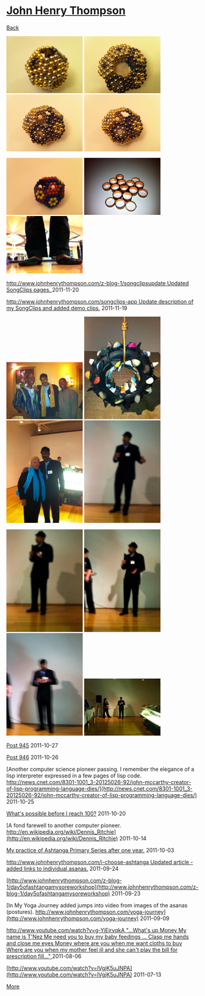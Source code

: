 # [John Henry Thompson](../README.md)

[Back](2011-12-29-1.md)

[![](../media/2011-12-29/Balls-year-in-review-7-thumb.jpg)](../posts/2011-12-29-8.md) [![](../media/2011-12-29/Balls-year-in-review-8-thumb.jpg)](../posts/2011-12-29-9.md) [![](../media/2011-12-29/Balls-year-in-review-9-thumb.jpg)](../posts/2011-12-29-10.md) [![](../media/2011-12-29/Balls-year-in-review-10-thumb.jpg)](../posts/2011-12-29-11.md)

[![](../media/2011-12-29/Balls-year-in-review-11-thumb.jpg)](../posts/2011-12-29-12.md) [![](../media/2011-12-29/Copper-Circles-iPhone-thumb.jpg)](../posts/2011-12-29-13.md) [![](../media/2011-11-20/Capoeira-IMG_0865-thumb.jpg)](../posts/2011-11-20-1.md)

[http://www.johnhenrythompson.com/z-blog-1/songclipsupdate  Updated SongClips pages. ](http://www.johnhenrythompson.com/z-blog-1/songclipsupdate)
2011-11-20



[http://www.johnhenrythompson.com/songclips-app Update description of my SongClips and added demo clips.](http://www.johnhenrythompson.com/songclips-app)
2011-11-19

[![](../media/2011-11-05/Nari-we-the-people-IMG_0008-thumb.jpg)](../posts/2011-11-05-2.md) [![](../media/2011-11-05/Nari-we-the-people-IMG_0007-thumb.jpg)](../posts/2011-11-05-3.md) [![](../media/2011-11-05/Nari-we-the-people-IMG_0006-thumb.jpg)](../posts/2011-11-05-4.md) [![](../media/2011-11-05/Nari-we-the-people-IMG_0005-thumb.jpg)](../posts/2011-11-05-5.md)

[![](../media/2011-11-05/Nari-we-the-people-IMG_0004-thumb.jpg)](../posts/2011-11-05-6.md) [![](../media/2011-11-05/Nari-we-the-people-IMG_0003-thumb.jpg)](../posts/2011-11-05-7.md) [![](../media/2011-11-05/Nari-we-the-people-IMG_0002-thumb.jpg)](../posts/2011-11-05-8.md) [![](../media/2011-11-05/Nari-we-the-people-IMG_0001-thumb.jpg)](../posts/2011-11-05-9.md)



[Post 945](http://www.youtube.com/watch?v=gXVV12-B3EU)
2011-10-27



[Post 946](http://front.moveon.org/this-powerful-clip-is-exactly-why-we-support-occupywallstreet/)
2011-10-26



[Another computer science pioneer passing. I remember the elegance of a lisp interpreter expressed in a few pages of lisp code. http://news.cnet.com/8301-1001_3-20125026-92/john-mccarthy-creator-of-lisp-programming-language-dies/](http://news.cnet.com/8301-1001_3-20125026-92/john-mccarthy-creator-of-lisp-programming-language-dies/)
2011-10-25



[What's possible before I reach 100?](facebook.com)
2011-10-20



[A fond farewell to another computer pioneer. http://en.wikipedia.org/wiki/Dennis_Ritchie](http://en.wikipedia.org/wiki/Dennis_Ritchie)
2011-10-14



[My practice of Ashtanga Primary Series after one year.](http://www.johnhenrythompson.com/z-blog-1/yearoneashtangaprimary130)
2011-10-03



[http://www.johnhenrythompson.com/i-choose-ashtanga Updated article - added links to individual asanas.](http://www.johnhenrythompson.com/i-choose-ashtanga)
2011-09-24



[http://www.johnhenrythompson.com/z-blog-1/day5ofashtangamysoreworkshop](http://www.johnhenrythompson.com/z-blog-1/day5ofashtangamysoreworkshop)
2011-09-23



[In My Yoga Journey added jumps into video from images of the asanas (postures). http://www.johnhenrythompson.com/yoga-journey](http://www.johnhenrythompson.com/yoga-journey)
2011-09-09



[http://www.youtube.com/watch?v=g-YiEjrvqkA "...What's up Money My name is T'Nez Me need you to buy my baby feedings ... Clasp me hands and close me eyes Money where are you when me want cloths to buy Where are you when my mother feel ill  and she can't play the bill for prescription fill..." ](http://www.youtube.com/watch?v=g-YiEjrvqkA)
2011-08-06



[http://www.youtube.com/watch?v=lVgjK5uJNPA](http://www.youtube.com/watch?v=lVgjK5uJNPA)
2011-07-13

[More](2011-06-15-1.md)